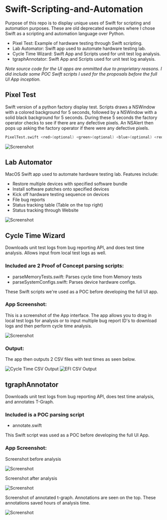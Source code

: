 # Swift-Scripting-and-Automation
Purpose of this repo is to display unique uses of Swift for scripting and automation purposes. These are old deprecated examples where I chose Swift as a scripting and automation language over Python. 

- Pixel Test: Example of hardware testing through Swift scripting.
- Lab Automator: Swift app used to automate hardware testing lab. 
- Cycle Time Wizard: Swift App and Scripts used for unit test log analysis.
- tgraphAnnotator: Swift App and Scripts used for unit test log analysis.

*Note source code for the UI apps are ommitted due to proprietary reasons. I did include some POC Swift scripts I used for the proposals before the full UI App inception.*

## Pixel Test
Swift version of a python factory display test. Scripts draws a NSWindow with a colored background for 5 seconds, followed by a NSWindow with a solid black background for 5 seconds. During these 5 seconds the factory operator checks to see if there are any defective pixels. An NSAlert then pops up asking the factory operator if there were any defective pixels.

```bash
PixelTest.swift <red>(optional) <green>(optional) <blue>(optional) <red2>(optional) <green2>(optional) <blue2>(optional)
```

![Screenshot](https://github.com/ivankhau/Swift-Scripting-and-Automation/blob/main/PixelTest/Screenshot.png?raw=true)

## Lab Automator
MacOS Swift app used to automate hardware testing lab. Features include:
- Restore multiple devices with specified software bundle
- Install software patches onto specified devices
- Kick off hardware testing sequence on devices
- File bug reports
- Status tracking table (Table on the top right)
- Status tracking through Website

![Screenshot](https://github.com/ivankhau/Swift-Scripting-and-Automation/blob/main/LabAutomator/Interface.png?raw=true)

## Cycle Time Wizard
Downloads unit test logs from bug reporting API, and does test time analysis. Allows input from local test logs as well.

### Included are 2 Proof of Concept parsing scripts:
- parseMemoryTests.swift: Parses cycle time from Memory tests
- parseSystemConfigs.swift: Parses device hardware configs.

These Swift scripts we're used as a POC before developing the full UI app. 

### App Screenshot:
This is a screenshot of the App interface. The app allows you to drag in local test logs for analysis or to input multiple bug report ID's to download logs and then perform cycle time analysis.

![Screenshot](https://github.com/ivankhau/Swift-Scripting-and-Automation/blob/main/CycleTimeWizard/Interface.png?raw=true)

### Output:
The app then outputs 2 CSV files with test times as seen below.

![Cycle Time CSV Output](https://github.com/ivankhau/Swift-Scripting-and-Automation/blob/main/CycleTimeWizard/CycleTime.png?raw=true)
![EFI CSV Output](https://github.com/ivankhau/Swift-Scripting-and-Automation/blob/main/CycleTimeWizard/EFITime.png?raw=true)


## tgraphAnnotator
Downloads unit test logs from bug reporting API, does test time analysis, and annotates T-Graph.

### Included is a POC parsing script
- annotate.swift

This Swift script was used as a POC before developing the full UI App.

### App Screenshot:

Screenshot before analysis

![Screenshot](https://github.com/ivankhau/Swift-Scripting-and-Automation/blob/main/tgraphAnnotator/Interface.png?raw=true)

Screenshot after analysis

![Screenshot](https://github.com/ivankhau/Swift-Scripting-and-Automation/blob/main/tgraphAnnotator/InterfaceParsed.png?raw=true)

Screenshot of annotated t-graph. Annotations are seen on the top. These annotations saved hours of analysis time.

![Screenshot](https://github.com/ivankhau/Swift-Scripting-and-Automation/blob/main/tgraphAnnotator/AnnotatedGraph.png?raw=true)

